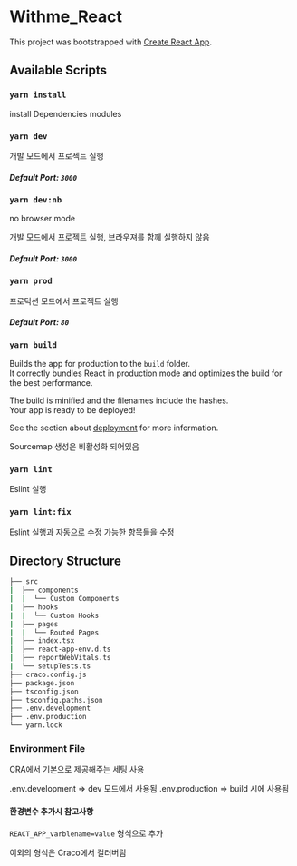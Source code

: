 # Withme_React

This project was bootstrapped with [Create React App](https://github.com/facebook/create-react-app).

## Available Scripts

### `yarn install`

install Dependencies modules

### `yarn dev`

개발 모드에서 프로젝트 실행

##### Default Port: `3000`

### `yarn dev:nb`

no browser mode

개발 모드에서 프로젝트 실행, 브라우져를 함께 실행하지 않음

##### Default Port: `3000`

### `yarn prod`

프로덕션 모드에서 프로젝트 실행

##### Default Port: `80`

### `yarn build`

Builds the app for production to the `build` folder.\
It correctly bundles React in production mode and optimizes the build for the best performance.

The build is minified and the filenames include the hashes.\
Your app is ready to be deployed!

See the section about [deployment](https://facebook.github.io/create-react-app/docs/deployment) for more information.

Sourcemap 생성은 비활성화 되어있음

### `yarn lint`

Eslint 실행

### `yarn lint:fix`

Eslint 실행과 자동으로 수정 가능한 항목들을 수정

## Directory Structure

```bash
├── src
|  ├── components
|  |  └── Custom Components
|  ├── hooks
|  |  └── Custom Hooks
|  ├── pages
|  |  └── Routed Pages
|  ├── index.tsx
|  ├── react-app-env.d.ts
|  ├── reportWebVitals.ts
|  └── setupTests.ts
├── craco.config.js
├── package.json
├── tsconfig.json
├── tsconfig.paths.json
├── .env.development
├── .env.production
└── yarn.lock
```

### Environment File

CRA에서 기본으로 제공해주는 세팅 사용

.env.development => dev 모드에서 사용됨
.env.production => build 시에 사용됨

#### 환경변수 추가시 참고사항

`REACT_APP_varblename=value` 형식으로 추가

이외의 형식은 Craco에서 걸러버림
